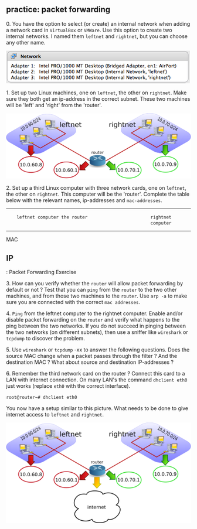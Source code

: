 ## practice: packet forwarding

0\. You have the option to select (or create) an internal network when
adding a network card in `VirtualBox` or
`VMWare`. Use this option to create two internal networks.
I named them `leftnet` and `rightnet`, but you can choose any other
name.

![](images/LAN_networks.png)

1\. Set up two Linux machines, one on `leftnet`, the other on
`rightnet`. Make sure they both get an ip-address in the correct subnet.
These two machines will be \'left\' and \'right\' from the \'router\'.

![](images/leftnet_rightnet_router2.png)

2\. Set up a third Linux computer with three network cards, one on
`leftnet`, the other on `rightnet`. This computer will be the
\'router\'. Complete the table below with the relevant names,
ip-addresses and `mac-addresses`.

  -------------------------------------------------------------------------
        leftnet computer the router                        rightnet
                                                           computer
  ----- ---------------- ---------------- ---------------- ----------------
  MAC                                                      

  IP                                                       
  -------------------------------------------------------------------------

  : Packet Forwarding Exercise

3\. How can you verify whether the `router` will allow packet forwarding
by default or not ? Test that you can `ping` from the
`router` to the two other machines, and from those two machines to the
`router`. Use `arp -a` to make sure you are connected with the correct
`mac addresses`.

4\. `Ping` from the leftnet computer to the rightnet
computer. Enable and/or disable packet forwarding on the `router` and
verify what happens to the ping between the two networks. If you do not
succeed in pinging between the two networks (on different subnets), then
use a sniffer like `wireshark` or `tcpdump` to discover the problem.

5\. Use `wireshark` or `tcpdump` -xx to
answer the following questions. Does the source MAC change when a packet
passes through the filter ? And the destination MAC ? What about source
and destination IP-addresses ?

6\. Remember the third network card on the router ? Connect this card to
a LAN with internet connection. On many LAN\'s the command
`dhclient eth0` just works (replace `eth0` with the
correct interface).

    root@router~# dhclient eth0

You now have a setup similar to this picture. What needs to be done to
give internet access to `leftnet` and `rightnet`.

![](images/leftnet_rightnet_router3.png)
